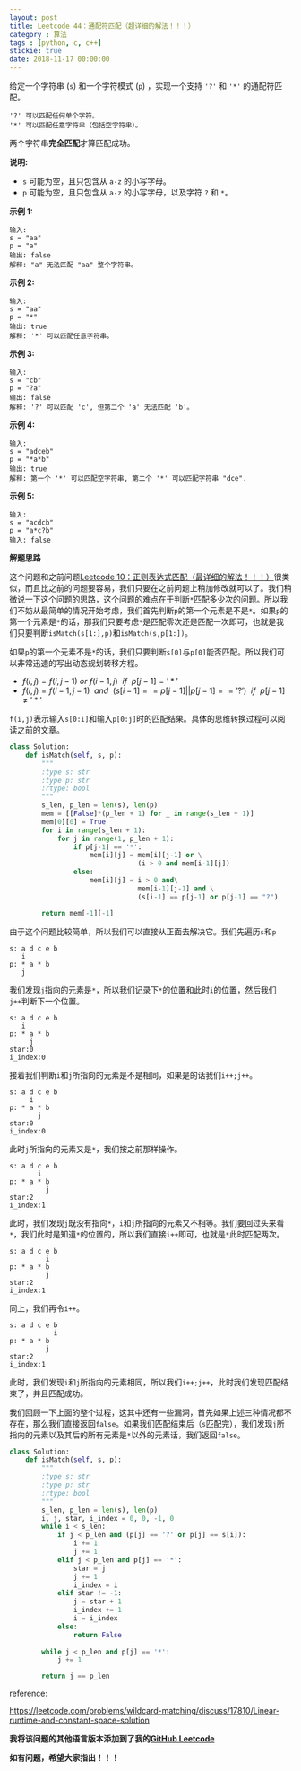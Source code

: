 ```yaml
---
layout: post
title: Leetcode 44：通配符匹配（超详细的解法！！！）
category : 算法
tags : [python, c, c++]
stickie: true
date: 2018-11-17 00:00:00
---
```


给定一个字符串 (`s`) 和一个字符模式 (`p`) ，实现一个支持 `'?'` 和 `'*'` 的通配符匹配。

```
'?' 可以匹配任何单个字符。
'*' 可以匹配任意字符串（包括空字符串）。
```

两个字符串**完全匹配**才算匹配成功。

**说明:**

- `s` 可能为空，且只包含从 `a-z` 的小写字母。
- `p` 可能为空，且只包含从 `a-z` 的小写字母，以及字符 `?` 和 `*`。

**示例 1:**

```
输入:
s = "aa"
p = "a"
输出: false
解释: "a" 无法匹配 "aa" 整个字符串。
```

**示例 2:**

```
输入:
s = "aa"
p = "*"
输出: true
解释: '*' 可以匹配任意字符串。
```

**示例 3:**

```
输入:
s = "cb"
p = "?a"
输出: false
解释: '?' 可以匹配 'c', 但第二个 'a' 无法匹配 'b'。
```

**示例 4:**

```
输入:
s = "adceb"
p = "*a*b"
输出: true
解释: 第一个 '*' 可以匹配空字符串, 第二个 '*' 可以匹配字符串 "dce".
```

**示例 5:**

```
输入:
s = "acdcb"
p = "a*c?b"
输入: false
```

**解题思路**

这个问题和之前问题[Leetcode 10：正则表达式匹配（最详细的解法！！！）](https://blog.csdn.net/qq_17550379/article/details/84110005)很类似，而且比之前的问题要容易，我们只要在之前问题上稍加修改就可以了。我们稍微说一下这个问题的思路，这个问题的难点在于判断`*`匹配多少次的问题。所以我们不妨从最简单的情况开始考虑，我们首先判断`p`的第一个元素是不是`*`。如果`p`的第一个元素是`*`的话，那我们只要考虑`*`是匹配零次还是匹配一次即可，也就是我们只要判断`isMatch(s[1:],p)`和`isMatch(s,p[1:])`。

如果`p`的第一个元素不是`*`的话，我们只要判断`s[0]`与`p[0]`能否匹配。所以我们可以非常迅速的写出动态规划转移方程。

- $f(i,j)=f(i,j-1)\ or\ f(i-1, j)\ \ if\ \ p[j-1]='*'$
- $f(i,j)=f(i-1,j-1)\  \ and \ \ (s[i-1]==p[j-1] || p[j-1]=='?')\ \ if\ \ p[j-1]\neq'*'$

`f(i,j)`表示输入`s[0:i]`和输入`p[0:j]`时的匹配结果。具体的思维转换过程可以阅读之前的文章。

```python
class Solution:
    def isMatch(self, s, p):
        """
        :type s: str
        :type p: str
        :rtype: bool
        """
        s_len, p_len = len(s), len(p)
        mem = [[False]*(p_len + 1) for _ in range(s_len + 1)]
        mem[0][0] = True
        for i in range(s_len + 1):
            for j in range(1, p_len + 1):
                if p[j-1] == '*':
                    mem[i][j] = mem[i][j-1] or \
                                (i > 0 and mem[i-1][j])
                else:
                    mem[i][j] = i > 0 and\
                                mem[i-1][j-1] and \
                                (s[i-1] == p[j-1] or p[j-1] == "?")

        return mem[-1][-1]
```

由于这个问题比较简单，所以我们可以直接从正面去解决它。我们先遍历`s`和`p`

```
s: a d c e b 
   i
p: * a * b
   j
```

我们发现`j`指向的元素是`*`，所以我们记录下`*`的位置和此时`i`的位置，然后我们`j++`判断下一个位置。

```
s: a d c e b 
   i
p: * a * b
     j
star:0
i_index:0
```

接着我们判断`i`和`j`所指向的元素是不是相同，如果是的话我们`i++;j++`。

```
s: a d c e b 
     i
p: * a * b
       j
star:0
i_index:0
```

此时`j`所指向的元素又是`*`，我们按之前那样操作。

```
s: a d c e b 
       i
p: * a * b
         j
star:2
i_index:1
```

此时，我们发现`j`既没有指向`*`，`i`和`j`所指向的元素又不相等。我们要回过头来看`*`，我们此时是知道`*`的位置的，所以我们直接`i++`即可，也就是`*`此时匹配两次。

```
s: a d c e b 
         i
p: * a * b
         j
star:2
i_index:1
```

同上，我们再令`i++`。

```
s: a d c e b 
           i
p: * a * b
         j
star:2
i_index:1
```

此时，我们发现`i`和`j`所指向的元素相同，所以我们`i++;j++`，此时我们发现匹配结束了，并且匹配成功。

我们回顾一下上面的整个过程，这其中还有一些漏洞，首先如果上述三种情况都不存在，那么我们直接返回`false`。如果我们匹配结束后（`s`匹配完），我们发现`j`所指向的元素以及其后的所有元素是`*`以外的元素话，我们返回`false`。

```python
class Solution:
    def isMatch(self, s, p):
        """
        :type s: str
        :type p: str
        :rtype: bool
        """
        s_len, p_len = len(s), len(p)
        i, j, star, i_index = 0, 0, -1, 0
        while i < s_len:
            if j < p_len and (p[j] == '?' or p[j] == s[i]):
                i += 1
                j += 1
            elif j < p_len and p[j] == '*':
                star = j
                j += 1
                i_index = i
            elif star != -1:
                j = star + 1
                i_index += 1
                i = i_index
            else:
                return False
        
        while j < p_len and p[j] == '*':
            j += 1

        return j == p_len
```

reference:

https://leetcode.com/problems/wildcard-matching/discuss/17810/Linear-runtime-and-constant-space-solution

**我将该问题的其他语言版本添加到了我的[GitHub Leetcode](https://github.com/luliyucoordinate/Leetcode)**

**如有问题，希望大家指出！！！**
